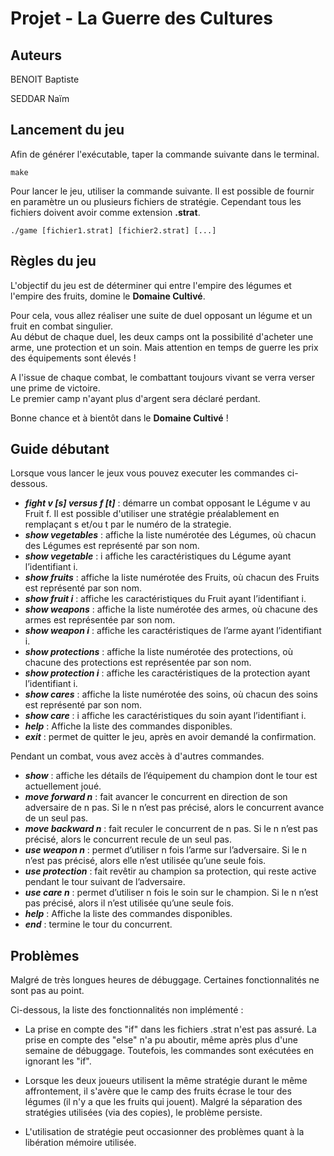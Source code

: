 # Projet - La Guerre des Cultures 

## Auteurs
BENOIT Baptiste

SEDDAR Naïm

## Lancement du jeu
Afin de générer l'exécutable, taper la commande suivante dans le terminal.
```
make
```

Pour lancer le jeu, utiliser la commande suivante. Il est possible de fournir en paramètre un ou plusieurs fichiers de stratégie. Cependant tous les fichiers doivent avoir comme extension **.strat**.
```
./game [fichier1.strat] [fichier2.strat] [...]
```

## Règles du jeu

L'objectif du jeu est de déterminer qui entre l'empire des légumes et l'empire des fruits, domine le **Domaine Cultivé**.

Pour cela, vous allez réaliser une suite de duel opposant un légume et un fruit en combat singulier.<br/>
Au début de chaque duel, les deux camps ont la possibilité d'acheter une arme, une protection et un soin. Mais attention en temps de guerre les prix des équipements sont élevés !

A l'issue de chaque combat, le combattant toujours vivant se verra verser une prime de victoire.<br/>
Le premier camp n'ayant plus d'argent sera déclaré perdant.

Bonne chance et à bientôt dans le **Domaine Cultivé** !

## Guide débutant

Lorsque vous lancer le jeux vous pouvez executer les commandes ci-dessous.

- ***fight v [s] versus f [t]*** : démarre un combat opposant le Légume v au Fruit f. Il est possible d'utiliser une stratégie préalablement en remplaçant s et/ou t par le numéro de la strategie.
- ***show vegetables*** : affiche la liste numérotée des Légumes, où chacun des Légumes est représenté par son nom.
- ***show vegetable*** : i affiche les caractéristiques du Légume ayant l’identifiant i.
- ***show fruits*** : affiche la liste numérotée des Fruits, où chacun des Fruits est représenté par son nom.
- ***show fruit i*** : affiche les caractéristiques du Fruit ayant l’identifiant i.
- ***show weapons*** : affiche la liste numérotée des armes, où chacune des armes est représentée par son nom.
- ***show weapon i*** : affiche les caractéristiques de l’arme ayant l’identifiant i.
- ***show protections*** : affiche la liste numérotée des protections, où chacune des protections est représentée par son nom.
- ***show protection i*** : affiche les caractéristiques de la protection ayant l’identifiant i.
- ***show cares*** : affiche la liste numérotée des soins, où chacun des soins est représenté par son nom.
- ***show care*** : i affiche les caractéristiques du soin ayant l’identifiant i.
- ***help*** : Affiche la liste des commandes disponibles.
- ***exit*** : permet de quitter le jeu, après en avoir demandé la confirmation.


Pendant un combat, vous avez accès à d'autres commandes.

- ***show*** : affiche les détails de l’équipement du champion dont le tour est actuellement joué.
- ***move forward n*** : fait avancer le concurrent en direction de son adversaire de n pas. Si le n n’est pas précisé, alors le concurrent avance de un seul pas.
- ***move backward n*** : fait reculer le concurrent de n pas. Si le n n’est pas précisé, alors le concurrent recule de un seul pas. 
- ***use weapon n*** : permet d’utiliser n fois l’arme sur l’adversaire. Si le n n’est pas précisé, alors elle n’est utilisée qu’une seule fois. 
- ***use protection*** : fait revêtir au champion sa protection, qui reste active pendant le tour suivant de l’adversaire.
- ***use care n*** : permet d’utiliser n fois le soin sur le champion. Si le n n’est pas précisé, alors il n’est utilisée qu’une seule fois. 
- ***help*** : Affiche la liste des commandes disponibles.
- ***end*** : termine le tour du concurrent.

## Problèmes
Malgré de très longues heures de débuggage. Certaines fonctionnalités ne sont pas au point.

Ci-dessous, la liste des fonctionnalités non implémenté :

- La prise en compte des "if" dans les fichiers .strat n'est pas assuré. La prise en compte des "else" n'a pu aboutir, même après plus d'une semaine de débuggage. Toutefois, les commandes sont exécutées en ignorant les "if".

- Lorsque les deux joueurs utilisent la même stratégie durant le même affrontement, il s'avère que le camp des fruits écrase le tour des légumes (il n'y a que les fruits qui jouent). Malgré la séparation des stratégies utilisées (via des copies), le problème persiste.

- L'utilisation de stratégie peut occasionner des problèmes quant à la libération mémoire utilisée.
